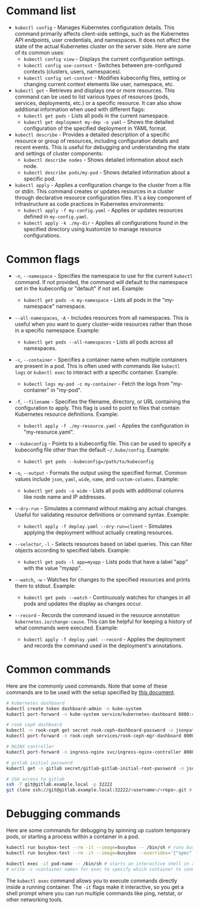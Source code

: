 # Command list

 * `kubectl config` - Manages Kubernetes configuration details. This command primarily affects client-side settings, such as the Kubernetes API endpoints, user credentials, and namespaces. It does not affect the state of the actual Kubernetes cluster on the server side. Here are some of its common uses:
   * `kubectl config view` - Displays the current configuration settings.
   * `kubectl config use-context` - Switches between pre-configured contexts (clusters, users, namespaces).
   * `kubectl config set-context` - Modifies kubeconfig files, setting or changing current context elements like user, namespace, etc.
 * `kubectl get` - Retrieves and displays one or more resources. This command can be used to list various types of resources (pods, services, deployments, etc.) or a specific resource. It can also show additional information when used with different flags:
   * `kubectl get pods` - Lists all pods in the current namespace.
   * `kubectl get deployment my-dep -o yaml` - Shows the detailed configuration of the specified deployment in YAML format.
 * `kubectl describe` - Provides a detailed description of a specific resource or group of resources, including configuration details and recent events. This is useful for debugging and understanding the state and settings of cluster components:
   * `kubectl describe nodes` - Shows detailed information about each node.
   * `kubectl describe pods/my-pod` - Shows detailed information about a specific pod.
 * `kubectl apply` - Applies a configuration change to the cluster from a file or stdin. This command creates or updates resources in a cluster through declarative resource configuration files. It's a key component of infrastructure as code practices in Kubernetes environments:
   * `kubectl apply -f my-config.yaml` - Applies or updates resources defined in `my-config.yaml`.
   * `kubectl apply -k ./my-dir` - Applies all configurations found in the specified directory using kustomize to manage resource configurations.

# Common flags
* `-n`, `--namespace` - Specifies the namespace to use for the current `kubectl` command. If not provided, the command will default to the namespace set in the kubeconfig or "default" if not set. Example:
  * `kubectl get pods -n my-namespace` - Lists all pods in the "my-namespace" namespace.

* `--all-namespaces`, `-A` - Includes resources from all namespaces. This is useful when you want to query cluster-wide resources rather than those in a specific namespace. Example:
  * `kubectl get pods --all-namespaces` - Lists all pods across all namespaces.

* `-c`, `--container` - Specifies a container name when multiple containers are present in a pod. This is often used with commands like `kubectl logs` or `kubectl exec` to interact with a specific container. Example:
  * `kubectl logs my-pod -c my-container` - Fetch the logs from "my-container" in "my-pod".

* `-f`, `--filename` - Specifies the filename, directory, or URL containing the configuration to apply. This flag is used to point to files that contain Kubernetes resource definitions. Example:
  * `kubectl apply -f ./my-resource.yaml` - Applies the configuration in "my-resource.yaml".

* `--kubeconfig` - Points to a kubeconfig file. This can be used to specify a kubeconfig file other than the default `~/.kube/config`. Example:
  * `kubectl get pods --kubeconfig=/path/to/kubeconfig`

* `-o`, `--output` - Formats the output using the specified format. Common values include `json`, `yaml`, `wide`, `name`, and `custom-columns`. Example:
  * `kubectl get pods -o wide` - Lists all pods with additional columns like node name and IP addresses.

* `--dry-run` - Simulates a command without making any actual changes. Useful for validating resource definitions or command syntax. Example:
  * `kubectl apply -f deploy.yaml --dry-run=client` - Simulates applying the deployment without actually creating resources.

* `--selector`, `-l` - Selects resources based on label queries. This can filter objects according to specified labels. Example:
  * `kubectl get pods -l app=myapp` - Lists pods that have a label "app" with the value "myapp".

* `--watch`, `-w` - Watches for changes to the specified resources and prints them to stdout. Example:
  * `kubectl get pods --watch` - Continuously watches for changes in all pods and updates the display as changes occur.

* `--record` - Records the command issued in the resource annotation `kubernetes.io/change-cause`. This can be helpful for keeping a history of what commands were executed. Example:
  * `kubectl apply -f deploy.yaml --record` - Applies the deployment and records the command used in the deployment's annotations.

# Common commands
Here are the commonly used commands. Note that some of these commands are to be used with the setup specified by [this document](setup.md).

```sh
# kubernetes dashboard
kubectl create token dashboard-admin -n kube-system
kubectl port-forward -n kube-system service/kubernetes-dashboard 8080:443

# rook ceph dashboard
kubectl -n rook-ceph get secret rook-ceph-dashboard-password -o jsonpath="{['data']['password']}" | base64 --decode
kubectl port-forward -n rook-ceph services/rook-ceph-mgr-dashboard 8000:8443

# NGINX controller
kubectl port-forward -n ingress-nginx svc/ingress-nginx-controller 8080:80 8443:443

# gitlab initial password
kubectl get -n gitlab secret/gitlab-gitlab-initial-root-password -o jsonpath='{.data.password}' | base64 --decode

# SSH access to gitlab
ssh -T git@gitlab.example.local -p 32222
git clone ssh://git@gitlab.example.local:32222/<username>/<repo>.git # how to use git operations on a repo
```

# Debugging commands
Here are some commands for debugging by spinning up custom temporary pods, or starting a process within a container in a pod.
```sh
kubectl run busybox-test --rm -it --image=busybox -- /bin/sh # runs busybox in a temporary pod
kubectl run busybox-test --rm -it --image=busybox --overrides='{"spec":{"nodeName":"<specific node name>"}}' -- /bin/sh # specify node name

kubectl exec -it pod-name -- /bin/sh # starts an interactive shell in an existing pod
# write -c <container name> for exec to specify which container to connect to
```

The `kubectl exec` command allows you to execute commands directly inside a running container. The `-it` flags make it interactive, so you get a shell prompt where you can run multiple commands like ping, netstat, or other networking tools.